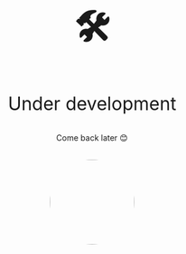 <style>
  .center {
    text-align: center;
  }

  .image {
    text-align: center;
    font-size: 4rem;
  }
  
  .title {
    font-size: 2rem;
  }
  
  .gif {
    margin-top: 1rem;
    border-radius: 75px;
  }
</style>
<h2 class='image center'>🛠</h2>
<p class='title center'>Under development</p>
<p class='center'>Come back later 😊</p>
<div class='center'>
  <img class='gif' width='150' height='150' src='https://media.giphy.com/media/LmNwrBhejkK9EFP504/source.gif' />
</div>
